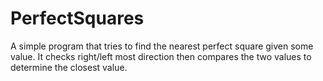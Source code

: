 # PerfectSquares

A simple program that tries to find the nearest perfect square given some value. It checks right/left most direction then compares the two values to determine the closest value.
